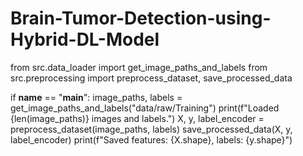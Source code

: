 # Brain-Tumor-Detection-using-Hybrid-DL-Model




from src.data_loader import get_image_paths_and_labels
from src.preprocessing import preprocess_dataset, save_processed_data

if __name__ == "__main__":
    image_paths, labels = get_image_paths_and_labels("data/raw/Training")
    print(f"Loaded {len(image_paths)} images and labels.")
    X, y, label_encoder = preprocess_dataset(image_paths, labels)
    save_processed_data(X, y, label_encoder)
    print(f"Saved features: {X.shape}, labels: {y.shape}")



